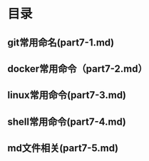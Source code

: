 # 目录
## git常用命名(part7-1.md)
## docker常用命令（part7-2.md）
## linux常用命令(part7-3.md)
## shell常用命令(part7-4.md)
## md文件相关(part7-5.md)



